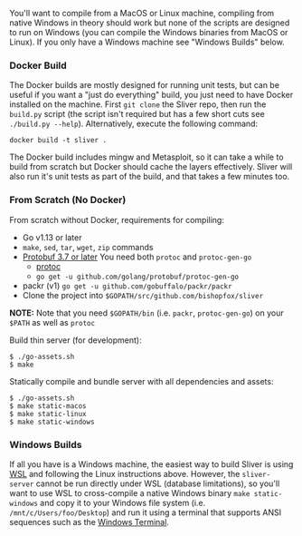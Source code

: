 You'll want to compile from a MacOS or Linux machine, compiling from native Windows in theory should work but none of the scripts are designed to run on Windows (you can compile the Windows binaries from MacOS or Linux). If you only have a Windows machine see "Windows Builds" below.


### Docker Build
The Docker builds are mostly designed for running unit tests, but can be useful if you want a "just do everything" build, you just need to have Docker installed on the machine. First `git clone` the Sliver repo, then run the `build.py` script (the script isn't required but has a few short cuts see `./build.py --help`). Alternatively, execute the following command: 

```
docker build -t sliver .
```

The Docker build includes mingw and Metasploit, so it can take a while to build from scratch but Docker should cache the layers effectively. Sliver will also run it's unit tests as part of the build, and that takes a few minutes too.

### From Scratch (No Docker)
From scratch without Docker, requirements for compiling:

* Go v1.13 or later
* `make`, `sed`, `tar`, `wget`, `zip` commands
* [Protobuf 3.7 or later](https://github.com/golang/protobuf) You need both `protoc` and `protoc-gen-go`
  * [protoc](https://github.com/protocolbuffers/protobuf/releases)
  * `go get -u github.com/golang/protobuf/protoc-gen-go`
* packr (v1) `go get -u github.com/gobuffalo/packr/packr`
* Clone the project into `$GOPATH/src/github.com/bishopfox/sliver`

__NOTE:__ Note that you need `$GOPATH/bin` (i.e. `packr`, `protoc-gen-go`) on your `$PATH` as well as `protoc`

Build thin server (for development):

```
$ ./go-assets.sh
$ make
```

Statically compile and bundle server with all dependencies and assets:

```
$ ./go-assets.sh
$ make static-macos
$ make static-linux
$ make static-windows
```

### Windows Builds

If all you have is a Windows machine, the easiest way to build Sliver is using [WSL](https://docs.microsoft.com/en-us/windows/wsl/install-win10) and following the Linux instructions above. However, the `sliver-server` cannot be run directly under WSL (database limitations), so you'll want to use WSL to cross-compile a native Windows binary `make static-windows` and copy it to your Windows file system (i.e. `/mnt/c/Users/foo/Desktop`) and run it using a terminal that supports ANSI sequences such as the [Windows Terminal](https://github.com/microsoft/terminal).
